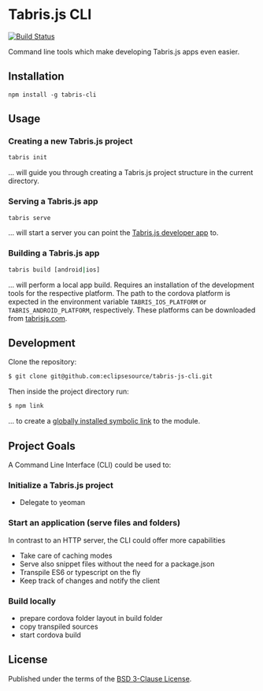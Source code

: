 # Tabris.js CLI

[![Build Status](https://travis-ci.org/eclipsesource/tabris-js-cli.svg?branch=master)](https://travis-ci.org/eclipsesource/tabris-js-cli)

Command line tools which make developing Tabris.js apps even easier.

## Installation

`npm install -g tabris-cli`

## Usage

### Creating a new Tabris.js project

```sh
tabris init
```
... will guide you through creating a Tabris.js project structure in the current directory.

### Serving a Tabris.js app
```sh
tabris serve
```
... will start a server you can point the [Tabris.js developer app](https://tabrisjs.com/documentation/latest/developer-app#the-tabrisjs-developer-app) to.

### Building a Tabris.js app
```sh
tabris build [android|ios]
```
... will perform a local app build. Requires an installation of the development tools for the respective platform.
The path to the cordova platform is expected in the environment variable `TABRIS_IOS_PLATFORM` or `TABRIS_ANDROID_PLATFORM`, respectively.
These platforms can be downloaded from [tabrisjs.com](https://tabrisjs.com/download).

## Development

Clone the repository:

```sh
$ git clone git@github.com:eclipsesource/tabris-js-cli.git
```

Then inside the project directory run:
```sh
$ npm link
```
... to create a [globally installed symbolic link](https://docs.npmjs.com/cli/link) to the module.

## Project Goals
A Command Line Interface (CLI) could be used to:

### Initialize a Tabris.js project

 * Delegate to yeoman

### Start an application (serve files and folders)

In contrast to an HTTP server, the CLI could offer more capabilities

 * Take care of caching modes
 * Serve also snippet files without the need for a package.json
 * Transpile ES6 or typescript on the fly
 * Keep track of changes and notify the client

### Build locally

 * prepare cordova folder layout in build folder
 * copy transpiled sources
 * start cordova build

## License

Published under the terms of the [BSD 3-Clause License](LICENSE).
